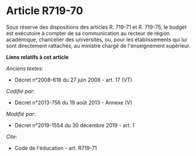 # Article R719-70

Sous réserve des dispositions des articles R. 719-71 et R. 719-75, le budget est exécutoire à compter de sa communication au
recteur de région académique, chancelier des universités, ou, pour les établissements qui lui sont directement rattachés, au
ministre chargé de l'enseignement supérieur.

**Liens relatifs à cet article**

_Anciens textes_:

  - Décret n°2008-618 du 27 juin 2008 - art. 17 (VT)

_Codifié par_:

  - Décret n°2013-756 du 19 août 2013 -  Annexe (V)

_Modifié par_:

  - Décret n°2019-1554 du 30 décembre 2019 - art. 1

_Cite_:

  - Code de l'éducation - art. R719-71

